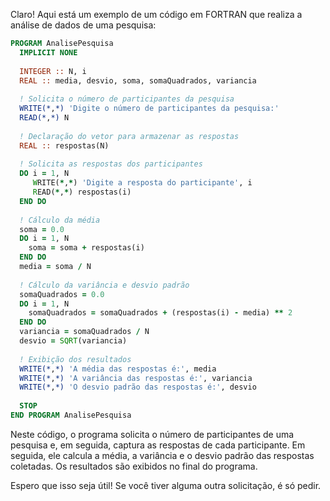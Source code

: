 Claro! Aqui está um exemplo de um código em FORTRAN que realiza a análise de dados de uma pesquisa:

```fortran
PROGRAM AnalisePesquisa
  IMPLICIT NONE
  
  INTEGER :: N, i
  REAL :: media, desvio, soma, somaQuadrados, variancia
  
  ! Solicita o número de participantes da pesquisa
  WRITE(*,*) 'Digite o número de participantes da pesquisa:'
  READ(*,*) N
  
  ! Declaração do vetor para armazenar as respostas
  REAL :: respostas(N)
  
  ! Solicita as respostas dos participantes
  DO i = 1, N
     WRITE(*,*) 'Digite a resposta do participante', i
     READ(*,*) respostas(i)
  END DO
  
  ! Cálculo da média
  soma = 0.0
  DO i = 1, N
    soma = soma + respostas(i)
  END DO
  media = soma / N
  
  ! Cálculo da variância e desvio padrão
  somaQuadrados = 0.0
  DO i = 1, N
    somaQuadrados = somaQuadrados + (respostas(i) - media) ** 2
  END DO
  variancia = somaQuadrados / N
  desvio = SQRT(variancia)
  
  ! Exibição dos resultados
  WRITE(*,*) 'A média das respostas é:', media
  WRITE(*,*) 'A variância das respostas é:', variancia
  WRITE(*,*) 'O desvio padrão das respostas é:', desvio
  
  STOP
END PROGRAM AnalisePesquisa
```

Neste código, o programa solicita o número de participantes de uma pesquisa e, em seguida, captura as respostas de cada participante. Em seguida, ele calcula a média, a variância e o desvio padrão das respostas coletadas. Os resultados são exibidos no final do programa.

Espero que isso seja útil! Se você tiver alguma outra solicitação, é só pedir.